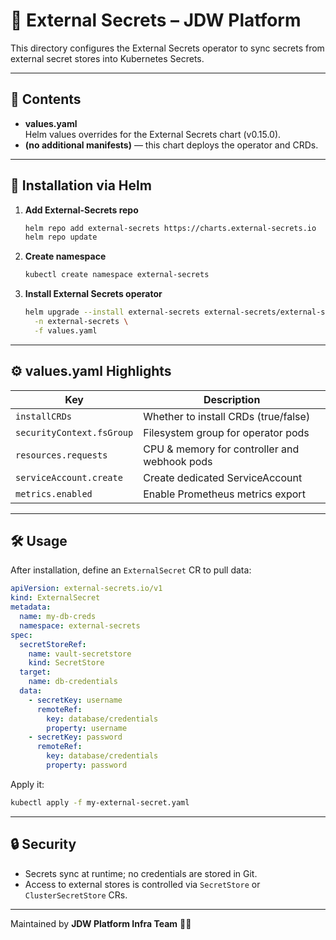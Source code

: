 # 🔑 External Secrets – JDW Platform

This directory configures the External Secrets operator to sync secrets from external secret stores into Kubernetes
Secrets.

---

## 📁 Contents

- **values.yaml**  
  Helm values overrides for the External Secrets chart (v0.15.0).
- **(no additional manifests)** — this chart deploys the operator and CRDs.

---

## 🚀 Installation via Helm

1. **Add External-Secrets repo**
   ```bash
   helm repo add external-secrets https://charts.external-secrets.io
   helm repo update
   ```

2. **Create namespace**
   ```bash
   kubectl create namespace external-secrets
   ```

3. **Install External Secrets operator**
   ```bash
   helm upgrade --install external-secrets external-secrets/external-secrets \
     -n external-secrets \
     -f values.yaml
   ```

---

## ⚙️ values.yaml Highlights

| Key                       | Description                                  |
|---------------------------|----------------------------------------------|
| `installCRDs`             | Whether to install CRDs (true/false)         |
| `securityContext.fsGroup` | Filesystem group for operator pods           |
| `resources.requests`      | CPU & memory for controller and webhook pods |
| `serviceAccount.create`   | Create dedicated ServiceAccount              |
| `metrics.enabled`         | Enable Prometheus metrics export             |

---

## 🛠️ Usage

After installation, define an `ExternalSecret` CR to pull data:

```yaml
apiVersion: external-secrets.io/v1
kind: ExternalSecret
metadata:
  name: my-db-creds
  namespace: external-secrets
spec:
  secretStoreRef:
    name: vault-secretstore
    kind: SecretStore
  target:
    name: db-credentials
  data:
    - secretKey: username
      remoteRef:
        key: database/credentials
        property: username
    - secretKey: password
      remoteRef:
        key: database/credentials
        property: password
```

Apply it:

```bash
kubectl apply -f my-external-secret.yaml
```

---

## 🔒 Security

- Secrets sync at runtime; no credentials are stored in Git.
- Access to external stores is controlled via `SecretStore` or `ClusterSecretStore` CRs.

---

Maintained by **JDW Platform Infra Team** 🔐✨  
